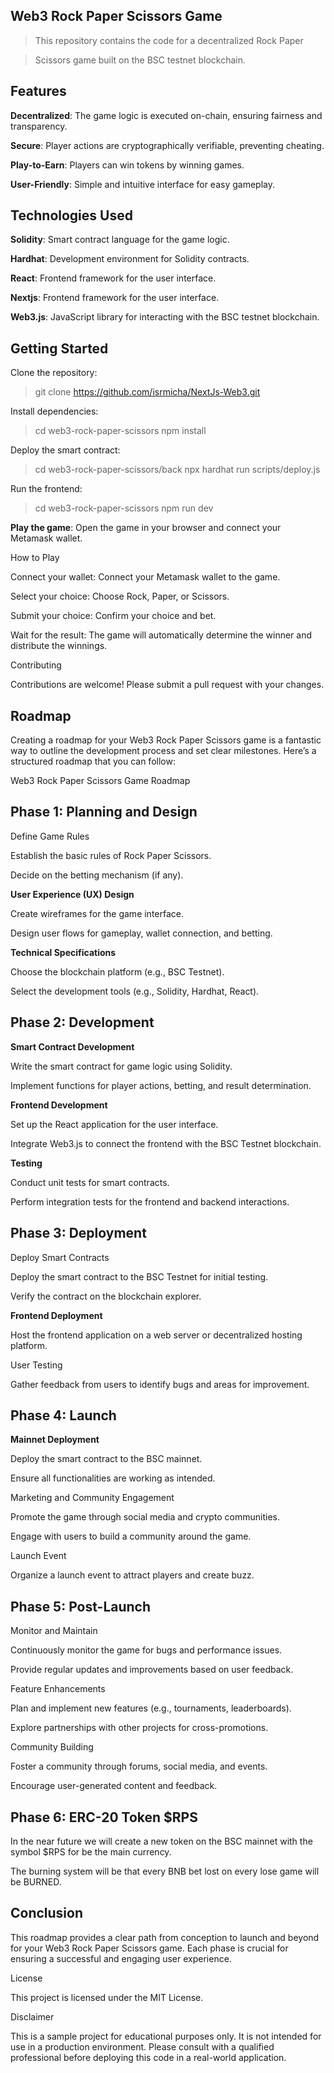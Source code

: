 ## Web3 Rock Paper Scissors Game

> This repository contains the code for a decentralized Rock Paper

> Scissors game built on the BSC testnet blockchain.

## Features

**Decentralized**: The game logic is executed on-chain, ensuring fairness and transparency.

**Secure**: Player actions are cryptographically verifiable, preventing cheating.

**Play-to-Earn**: Players can win tokens by winning games.

**User-Friendly**: Simple and intuitive interface for easy gameplay.

## Technologies Used

**Solidity**: Smart contract language for the game logic.

**Hardhat**: Development environment for Solidity contracts.

**React**: Frontend framework for the user interface.

**Nextjs**: Frontend framework for the user interface.

**Web3.js**: JavaScript library for interacting with the BSC testnet blockchain.

## Getting Started

Clone the repository:

> git clone https://github.com/isrmicha/NextJs-Web3.git

Install dependencies:

> cd web3-rock-paper-scissors
> npm install

Deploy the smart contract:

> cd web3-rock-paper-scissors/back
> npx hardhat run scripts/deploy.js

Run the frontend:

> cd web3-rock-paper-scissors
> npm run dev

**Play the game**: Open the game in your browser and connect your Metamask wallet.

How to Play

Connect your wallet: Connect your Metamask wallet to the game.

Select your choice: Choose Rock, Paper, or Scissors.

Submit your choice: Confirm your choice and bet.

Wait for the result: The game will automatically determine the winner and distribute the winnings.

Contributing

Contributions are welcome! Please submit a pull request with your changes.

## Roadmap

Creating a roadmap for your Web3 Rock Paper Scissors game is a fantastic way to outline the development process and set clear milestones. Here’s a structured roadmap that you can follow:

Web3 Rock Paper Scissors Game Roadmap

## **Phase 1: Planning and Design**

Define Game Rules

Establish the basic rules of Rock Paper Scissors.

Decide on the betting mechanism (if any).

**User Experience (UX) Design**

Create wireframes for the game interface.

Design user flows for gameplay, wallet connection, and betting.

**Technical Specifications**

Choose the blockchain platform (e.g., BSC Testnet).

Select the development tools (e.g., Solidity, Hardhat, React).

## Phase 2: Development

**Smart Contract Development**

Write the smart contract for game logic using Solidity.

Implement functions for player actions, betting, and result determination.

**Frontend Development**

Set up the React application for the user interface.

Integrate Web3.js to connect the frontend with the BSC Testnet blockchain.

**Testing**

Conduct unit tests for smart contracts.

Perform integration tests for the frontend and backend interactions.

## Phase 3: Deployment

Deploy Smart Contracts

Deploy the smart contract to the BSC Testnet for initial testing.

Verify the contract on the blockchain explorer.

**Frontend Deployment**

Host the frontend application on a web server or decentralized hosting platform.

User Testing

Gather feedback from users to identify bugs and areas for improvement.

## Phase 4: Launch

**Mainnet Deployment**

Deploy the smart contract to the BSC mainnet.

Ensure all functionalities are working as intended.

Marketing and Community Engagement

Promote the game through social media and crypto communities.

Engage with users to build a community around the game.

Launch Event

Organize a launch event to attract players and create buzz.

## Phase 5: Post-Launch

Monitor and Maintain

Continuously monitor the game for bugs and performance issues.

Provide regular updates and improvements based on user feedback.

Feature Enhancements

Plan and implement new features (e.g., tournaments, leaderboards).

Explore partnerships with other projects for cross-promotions.

Community Building

Foster a community through forums, social media, and events.

Encourage user-generated content and feedback.

## Phase 6: ERC-20 Token $RPS

In the near future we will create a new token on the BSC mainnet with the symbol $RPS for be the main currency.

The burning system will be that every BNB bet lost on every lose game will be BURNED.

## Conclusion

This roadmap provides a clear path from conception to launch and beyond for your Web3 Rock Paper Scissors game. Each phase is crucial for ensuring a successful and engaging user experience.

License

This project is licensed under the MIT License.

Disclaimer

This is a sample project for educational purposes only. It is not intended for use in a production environment. Please consult with a qualified professional before deploying this code in a real-world application.
